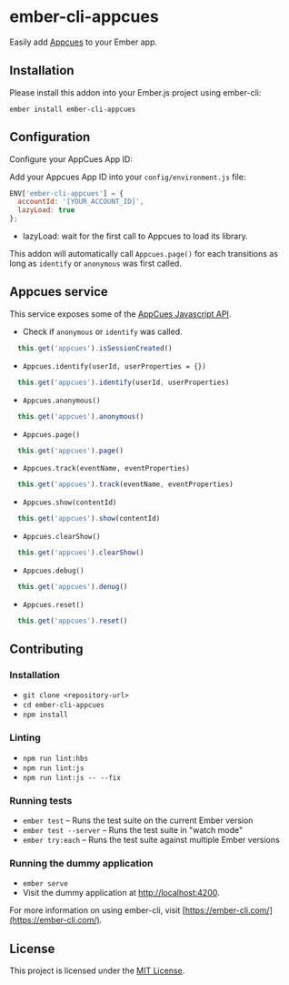 # ember-cli-appcues

Easily add [Appcues](https://www.appcues.com/) to your Ember app.

## Installation

Please install this addon into your Ember.js project using ember-cli:
```
ember install ember-cli-appcues
```

## Configuration

Configure your AppCues App ID:

Add your Appcues App ID into your `config/environment.js` file:

```js
ENV['ember-cli-appcues'] = {
  accountId: '[YOUR_ACCOUNT_ID]',
  lazyLoad: true
};
```

- lazyLoad: wait for the first call to Appcues to load its library.

This addon will automatically call `Appcues.page()` for each transitions as long as `identify` or `anonymous` was first
called.

## Appcues service

This service exposes some of the [AppCues Javascript API](https://docs.appcues.com/article/161-javascript-api).

- Check if `anonymous` or `identify` was called.

```js
  this.get('appcues').isSessionCreated()
```

- `Appcues.identify(userId, userProperties = {})`

```js
  this.get('appcues').identify(userId, userProperties)
```

- `Appcues.anonymous()`

```js
  this.get('appcues').anonymous()
```

- `Appcues.page()`

```js
  this.get('appcues').page()
```

- `Appcues.track(eventName, eventProperties)`

```js
  this.get('appcues').track(eventName, eventProperties)
```

- `Appcues.show(contentId)`

```js
  this.get('appcues').show(contentId)
```

- `Appcues.clearShow()`

```js
  this.get('appcues').clearShow()
```

- `Appcues.debug()`

```js
  this.get('appcues').denug()
```

- `Appcues.reset()`

```js
  this.get('appcues').reset()
```


## Contributing

### Installation

* `git clone <repository-url>`
* `cd ember-cli-appcues`
* `npm install`

### Linting

* `npm run lint:hbs`
* `npm run lint:js`
* `npm run lint:js -- --fix`

### Running tests

* `ember test` – Runs the test suite on the current Ember version
* `ember test --server` – Runs the test suite in "watch mode"
* `ember try:each` – Runs the test suite against multiple Ember versions

### Running the dummy application

* `ember serve`
* Visit the dummy application at [http://localhost:4200](http://localhost:4200).

For more information on using ember-cli, visit [https://ember-cli.com/](https://ember-cli.com/).

## License

This project is licensed under the [MIT License](LICENSE.md).
